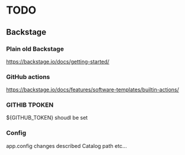 # TODO

## Backstage

### Plain old Backstage 
https://backstage.io/docs/getting-started/

### GitHub actions
https://backstage.io/docs/features/software-templates/builtin-actions/

### GITHIB TPOKEN
${GITHUB_TOKEN} shoudl be set

### Config
app.config changes described
 Catalog path etc...

